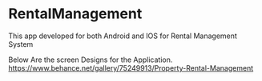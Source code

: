 # RentalManagement
This app developed for both Android and IOS for Rental Management System


Below Are the screen Designs for the Application.
https://www.behance.net/gallery/75249913/Property-Rental-Management
